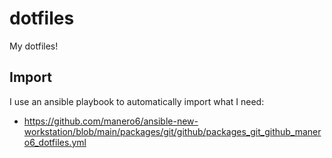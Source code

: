 # dotfiles
My dotfiles!

## Import
I use an ansible playbook to automatically import what I need:

- https://github.com/manero6/ansible-new-workstation/blob/main/packages/git/github/packages_git_github_manero6_dotfiles.yml
